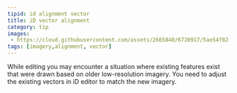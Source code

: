 ```yaml
---
tipid: id alignment vector
title: iD vector alignment
category: tip
images: 
 - https://cloud.githubusercontent.com/assets/2665840/6720917/5ae54f82-cd9e-11e4-955f-16de6bf61ec7.gif
tags: [imagery,alignment, vector]
---
```


While editing you may encounter a situation where existing features exist that were drawn based on older low-resolution imagery. 
You need to adjust the existing vectors in iD editor to match the new imagery.
